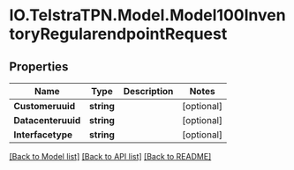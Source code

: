 # IO.TelstraTPN.Model.Model100InventoryRegularendpointRequest
## Properties

Name | Type | Description | Notes
------------ | ------------- | ------------- | -------------
**Customeruuid** | **string** |  | [optional] 
**Datacenteruuid** | **string** |  | [optional] 
**Interfacetype** | **string** |  | [optional] 

[[Back to Model list]](../README.md#documentation-for-models) [[Back to API list]](../README.md#documentation-for-api-endpoints) [[Back to README]](../README.md)

